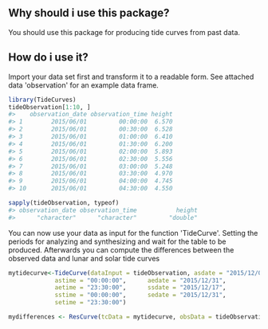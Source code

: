 <!-- README.md is generated from README.Rmd. Please edit that file -->
Why should i use this package?
------------------------------

You should use this package for producing tide curves from past data.

How do i use it?
----------------

Import your data set first and transform it to a readable form. See attached data 'observation' for an example data frame.

``` r
library(TideCurves)
tideObservation[1:10, ]
#>    observation_date observation_time height
#> 1        2015/06/01         00:00:00  6.570
#> 2        2015/06/01         00:30:00  6.528
#> 3        2015/06/01         01:00:00  6.410
#> 4        2015/06/01         01:30:00  6.200
#> 5        2015/06/01         02:00:00  5.893
#> 6        2015/06/01         02:30:00  5.556
#> 7        2015/06/01         03:00:00  5.248
#> 8        2015/06/01         03:30:00  4.970
#> 9        2015/06/01         04:00:00  4.745
#> 10       2015/06/01         04:30:00  4.550

sapply(tideObservation, typeof)
#> observation_date observation_time           height 
#>      "character"      "character"         "double"
```

You can now use your data as input for the function 'TideCurve'. Setting the periods for analyzing and synthesizing and wait for the table to be produced. Afterwards you can compute the differences between the observed data and lunar and solar tide curves

``` r
mytidecurve<-TideCurve(dataInput = tideObservation, asdate = "2015/12/06",
             astime = "00:00:00",      aedate = "2015/12/31",
             aetime = "23:30:00",      ssdate = "2015/12/17",
             sstime = "00:00:00",      sedate = "2015/12/31",
             setime = "23:30:00")

mydifferences <- ResCurve(tcData = mytidecurve, obsData = tideObservation)
```
